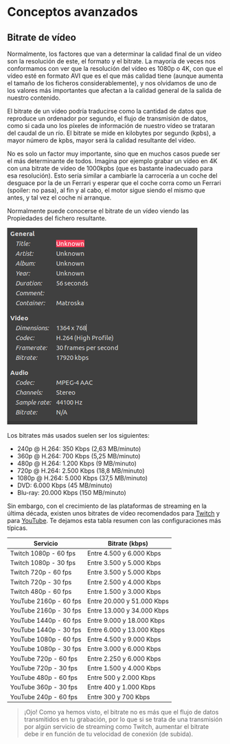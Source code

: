 # Conceptos avanzados

## Bitrate de vídeo

Normalmente, los factores que van a determinar la calidad final de un vídeo son la resolución de este, el formato y el bitrate. La mayoría de veces nos conformamos con ver que la resolución del vídeo es 1080p o 4K, con que el vídeo esté en formato AVI que es el que más calidad tiene (aunque aumenta el tamaño de los ficheros considerablemente), y nos olvidamos de uno de los valores más importantes que afectan a la calidad general de la salida de nuestro contenido.

El bitrate de un vídeo podría traducirse como la cantidad de datos que reproduce un ordenador por segundo, el flujo de transmisión de datos, como si cada uno los píxeles de información de nuestro vídeo se trataran del caudal de un río. El bitrate se mide en kilobytes por segundo (kpbs), a mayor número de kpbs, mayor será la calidad resultante del vídeo.

No es solo un factor muy importante, sino que en muchos casos puede ser el más determinante de todos. Imagina por ejemplo grabar un vídeo en 4K con una bitrate de vídeo de 1000kpbs (que es bastante inadecuado para esa resolución). Esto sería similar a cambiarle la carrocería a un coche del desguace por la de un Ferrari y esperar que el coche corra como un Ferrari (spoiler: no pasa), al fin y al cabo, el motor sigue siendo el mismo que antes, y tal vez el coche ni arranque.

Normalmente puede conocerse el bitrate de un vídeo viendo las Propiedades del fichero resultante.

![Bitrate de vídeo](images/video-bitrate.png)

Los bitrates más usados suelen ser los siguientes:

* 240p @ H.264: 350 Kbps (2,63 MB/minuto)
* 360p @ H.264: 700 Kbps (5,25 MB/minuto)
* 480p @ H.264: 1.200 Kbps (9 MB/minuto)
* 720p @ H.264: 2.500 Kbps (18,8 MB/minuto)
* 1080p @ H.264: 5.000 Kbps (37,5 MB/minuto)
* DVD: 6.000 Kbps (45 MB/minuto)
* Blu-ray: 20.000 Kbps (150 MB/minuto)

Sin embargo, con el crecimiento de las plataformas de streaming en la última década, existen unos bitrates de vídeo recomendados para [Twitch](https://stream.twitch.tv/encoding/) y para [YouTube](https://support.google.com/youtube/answer/2853702?hl=es#zippy=). Te dejamos esta tabla resumen con las configuraciones más típicas.

| Servicio               | Bitrate (kbps)             |
|------------------------|----------------------------|
| Twitch 1080p - 60 fps  | Entre 4.500 y 6.000 Kbps   |
| Twitch 1080p - 30 fps  | Entre 3.500 y 5.000 Kbps   |
| Twitch 720p - 60 fps   | Entre 3.500 y 5.000 Kbps   |
| Twitch 720p - 30 fps   | Entre 2.500 y 4.000 Kbps   |
| Twitch 480p - 60 fps   | Entre 1.500 y 3.000 Kbps   |
| YouTube 2160p - 60 fps | Entre 20.000 y 51.000 Kbps |
| YouTube 2160p - 30 fps | Entre 13.000 y 34.000 Kbps |
| YouTube 1440p - 60 fps | Entre 9.000 y 18.000 Kbps  |
| YouTube 1440p - 30 fps | Entre 6.000 y 13.000 Kbps  |
| YouTube 1080p - 60 fps | Entre 4.500 y 9.000 Kbps   |
| YouTube 1080p - 30 fps | Entre 3.000 y 6.000 Kbps   |
| YouTube 720p - 60 fps  | Entre 2.250 y 6.000 Kbps   |
| YouTube 720p - 30 fps  | Entre 1.500 y 4.000 Kbps   |
| YouTube 480p - 60 fps  | Entre 500 y 2.000 Kbps     |
| YouTube 360p - 30 fps  | Entre 400 y 1.000 Kbps     |
| YouTube 240p - 60 fps  | Entre 300 y 700 Kbps       |


> ¡Ojo! Como ya hemos visto, el bitrate no es más que el flujo de datos transmitidos en tu grabación, por lo que si se trata de una transmisión por algún servicio de streaming como Twitch, aumentar el bitrate debe ir en función de tu velocidad de conexión (de subida).